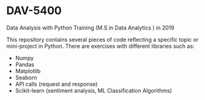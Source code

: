 # DAV-5400
Data Analysis with Python Training (M.S in Data Analytics ) in 2019

This repository contains several pieces of code reflecting a specific topic or mini-project in Python. 
There are exercises with different libraries such as:
- Numpy
- Pandas
- Matplotlib
- Seaborn
- API calls (request and response)
- Scikit-learn (sentiment analysis, ML Classification Algorithms)
